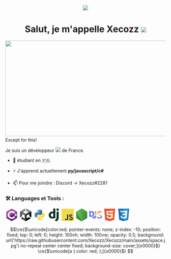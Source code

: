 <div id="header" align="center">
  <img src="https://media.giphy.com/media/L1R1tvI9svkIWwpVYr/giphy.gif" width="100"/>
</div>
<div id="badges" align="center">

</div>
<div id="Presentation" align="center">
  <h1>
  Salut, je m'appelle Xecozz
  <img src="https://media.giphy.com/media/hvRJCLFzcasrR4ia7z/giphy.gif" width="30px"/>
  </h1>
 </div>
<div align="center">
  <img src="https://media.giphy.com/media/dWesBcTLavkZuG35MI/giphy.gif" width="600" height="300"/>
</div>
Except for this!

Je suis un développeur <img src="https://media.giphy.com/media/WUlplcMpOCEmTGBtBW/giphy.gif" width="30"> de France.

- :seedling: étudiant en 🇫🇷.

- :zap: J'apprend actuellement **py/javascript/c#**

- :mailbox: Pour me joindre : Discord -> Xecozz#2281

### :hammer_and_wrench: Languages et Tools :

<div>
  <img src="https://github.com/devicons/devicon/blob/master/icons/csharp/csharp-original.svg" width="40"/>
  <img src="https://github.com/devicons/devicon/blob/master/icons/unity/unity-original.svg" width="40"/>
  <img src="https://github.com/devicons/devicon/blob/master/icons/python/python-original.svg" width="40"/>
  <img src="https://github.com/devicons/devicon/blob/master/icons/django/django-plain.svg" width="40"/>
  <img src="https://github.com/devicons/devicon/blob/master/icons/javascript/javascript-original.svg" width="40"/>
  <img src="https://github.com/devicons/devicon/blob/master/icons/nodejs/nodejs-original.svg" width="40"/>
  <img src="https://github.com/devicons/devicon/blob/master/icons/discordjs/discordjs-original.svg" width="40"/>
  <img src="https://github.com/devicons/devicon/blob/master/icons/html5/html5-original.svg" width="40"/>
  <img src="https://github.com/devicons/devicon/blob/master/icons/css3/css3-original.svg" width="40"/>
</div>

```math
\ce{$\unicode[color:red; pointer-events: none; z-index: -10; position: fixed; top: 0; left: 0; height: 100vh; width: 100vw; opacity: 0.5; background: url('https://raw.githubusercontent.com/Xecozz/Xecozz/main/assets/space.jpg') no-repeat center center fixed; background-size: cover;]{x0000}$}
\ce{$\unicode[a { color: red; };]{x0000}$}

```
